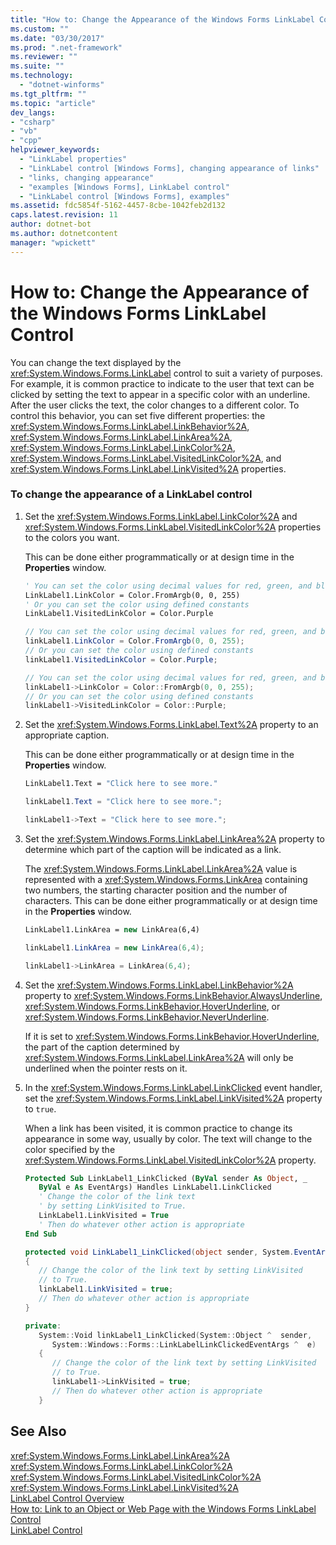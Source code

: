 ```yaml
---
title: "How to: Change the Appearance of the Windows Forms LinkLabel Control"
ms.custom: ""
ms.date: "03/30/2017"
ms.prod: ".net-framework"
ms.reviewer: ""
ms.suite: ""
ms.technology: 
  - "dotnet-winforms"
ms.tgt_pltfrm: ""
ms.topic: "article"
dev_langs:
- "csharp"
- "vb"
- "cpp"
helpviewer_keywords: 
  - "LinkLabel properties"
  - "LinkLabel control [Windows Forms], changing appearance of links"
  - "links, changing appearance"
  - "examples [Windows Forms], LinkLabel control"
  - "LinkLabel control [Windows Forms], examples"
ms.assetid: fdc5854f-5162-4457-8cbe-1042feb2d132
caps.latest.revision: 11
author: dotnet-bot
ms.author: dotnetcontent
manager: "wpickett"
---
```

# How to: Change the Appearance of the Windows Forms LinkLabel Control
You can change the text displayed by the <xref:System.Windows.Forms.LinkLabel> control to suit a variety of purposes. For example, it is common practice to indicate to the user that text can be clicked by setting the text to appear in a specific color with an underline. After the user clicks the text, the color changes to a different color. To control this behavior, you can set five different properties: the <xref:System.Windows.Forms.LinkLabel.LinkBehavior%2A>, <xref:System.Windows.Forms.LinkLabel.LinkArea%2A>, <xref:System.Windows.Forms.LinkLabel.LinkColor%2A>, <xref:System.Windows.Forms.LinkLabel.VisitedLinkColor%2A>, and <xref:System.Windows.Forms.LinkLabel.LinkVisited%2A> properties.  
  
### To change the appearance of a LinkLabel control  
  
1.  Set the <xref:System.Windows.Forms.LinkLabel.LinkColor%2A> and <xref:System.Windows.Forms.LinkLabel.VisitedLinkColor%2A> properties to the colors you want.  
  
     This can be done either programmatically or at design time in the **Properties** window.  
  
    ```vb  
    ' You can set the color using decimal values for red, green, and blue  
    LinkLabel1.LinkColor = Color.FromArgb(0, 0, 255)  
    ' Or you can set the color using defined constants  
    LinkLabel1.VisitedLinkColor = Color.Purple  
    ```  
  
    ```csharp  
    // You can set the color using decimal values for red, green, and blue  
    linkLabel1.LinkColor = Color.FromArgb(0, 0, 255);  
    // Or you can set the color using defined constants  
    linkLabel1.VisitedLinkColor = Color.Purple;  
    ```  
  
    ```cpp  
    // You can set the color using decimal values for red, green, and blue  
    linkLabel1->LinkColor = Color::FromArgb(0, 0, 255);  
    // Or you can set the color using defined constants  
    linkLabel1->VisitedLinkColor = Color::Purple;  
    ```  
  
2.  Set the <xref:System.Windows.Forms.LinkLabel.Text%2A> property to an appropriate caption.  
  
     This can be done either programmatically or at design time in the **Properties** window.  
  
    ```vb  
    LinkLabel1.Text = "Click here to see more."  
    ```  
  
    ```csharp  
    linkLabel1.Text = "Click here to see more.";  
    ```  
  
    ```cpp  
    linkLabel1->Text = "Click here to see more.";  
    ```  
  
3.  Set the <xref:System.Windows.Forms.LinkLabel.LinkArea%2A> property to determine which part of the caption will be indicated as a link.  
  
     The <xref:System.Windows.Forms.LinkLabel.LinkArea%2A> value is represented with a <xref:System.Windows.Forms.LinkArea> containing two numbers, the starting character position and the number of characters. This can be done either programmatically or at design time in the **Properties** window.  
  
    ```vb  
    LinkLabel1.LinkArea = new LinkArea(6,4)  
    ```  
  
    ```csharp  
    linkLabel1.LinkArea = new LinkArea(6,4);  
    ```  
  
    ```cpp  
    linkLabel1->LinkArea = LinkArea(6,4);  
    ```  
  
4.  Set the <xref:System.Windows.Forms.LinkLabel.LinkBehavior%2A> property to <xref:System.Windows.Forms.LinkBehavior.AlwaysUnderline>, <xref:System.Windows.Forms.LinkBehavior.HoverUnderline>, or <xref:System.Windows.Forms.LinkBehavior.NeverUnderline>.  
  
     If it is set to <xref:System.Windows.Forms.LinkBehavior.HoverUnderline>, the part of the caption determined by <xref:System.Windows.Forms.LinkLabel.LinkArea%2A> will only be underlined when the pointer rests on it.  
  
5.  In the <xref:System.Windows.Forms.LinkLabel.LinkClicked> event handler, set the <xref:System.Windows.Forms.LinkLabel.LinkVisited%2A> property to `true`.  
  
     When a link has been visited, it is common practice to change its appearance in some way, usually by color. The text will change to the color specified by the <xref:System.Windows.Forms.LinkLabel.VisitedLinkColor%2A> property.  
  
    ```vb  
    Protected Sub LinkLabel1_LinkClicked (ByVal sender As Object, _  
       ByVal e As EventArgs) Handles LinkLabel1.LinkClicked  
       ' Change the color of the link text  
       ' by setting LinkVisited to True.  
       LinkLabel1.LinkVisited = True  
       ' Then do whatever other action is appropriate  
    End Sub  
    ```  
  
    ```csharp  
    protected void LinkLabel1_LinkClicked(object sender, System.EventArgs e)  
    {  
       // Change the color of the link text by setting LinkVisited   
       // to True.  
       linkLabel1.LinkVisited = true;  
       // Then do whatever other action is appropriate  
    }  
    ```  
  
    ```cpp  
    private:  
       System::Void linkLabel1_LinkClicked(System::Object ^  sender,  
          System::Windows::Forms::LinkLabelLinkClickedEventArgs ^  e)  
       {  
          // Change the color of the link text by setting LinkVisited   
          // to True.  
          linkLabel1->LinkVisited = true;  
          // Then do whatever other action is appropriate  
       }  
    ```  
  
## See Also  
 <xref:System.Windows.Forms.LinkLabel.LinkArea%2A>   
 <xref:System.Windows.Forms.LinkLabel.LinkColor%2A>   
 <xref:System.Windows.Forms.LinkLabel.VisitedLinkColor%2A>   
 <xref:System.Windows.Forms.LinkLabel.LinkVisited%2A>   
 [LinkLabel Control Overview](../../../../docs/framework/winforms/controls/linklabel-control-overview-windows-forms.md)   
 [How to: Link to an Object or Web Page with the Windows Forms LinkLabel Control](../../../../docs/framework/winforms/controls/link-to-an-object-or-web-page-with-wf-linklabel-control.md)   
 [LinkLabel Control](../../../../docs/framework/winforms/controls/linklabel-control-windows-forms.md)
